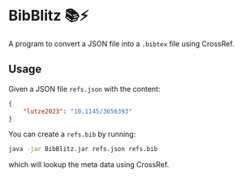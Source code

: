 # BibBlitz 📚⚡

A program to convert a JSON file into a `.bibtex` file using CrossRef.

## Usage

Given a JSON file `refs.json` with the content:

```json
{
    "lutze2023": "10.1145/3656393"
}
```

You can create a `refs.bib` by running:

```sh
java -jar BibBlitz.jar refs.json refs.bib
```

which will lookup the meta data using CrossRef.
